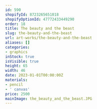 ```yaml
---
id: 590
shopifyId: 8723265651018
shopifyOptionId: 47772433449290
order: 18
title: The beauty and the beast
slug: the-beauty-and-the-beast
url: art-works/the-beauty-and-the-beast
aliases: []
categories:
- graphics
inStock: true
isVisible: true
height: 65
width: 46
date: 2023-01-01T00:00:00Z
materials:
- pencil
- ' canvas'
price: 2500
mainImage: the_beauty_and_the_beast.JPG
---
```

